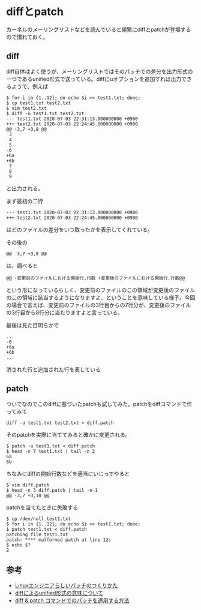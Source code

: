 # diffとpatch

カーネルのメーリングリストなどを読んでいると頻繁にdiffとpatchが登場するので慣れておく。

## diff

diff自体はよく使うが、メーリングリストではそのパッチでの差分を出力形式の一つであるunified形式で送っている。diffにuオプションを追加すれば出力できるようで、例えば

```
$ for i in {1..12}; do echo $i >> test1.txt; done;
$ cp test1.txt test2.txt
$ vim test2.txt
$ diff -u test1.txt test2.txt
--- test1.txt 2020-07-03 22:31:13.000000000 +0900
+++ test2.txt 2020-07-03 22:24:45.000000000 +0900
@@ -3,7 +3,8 @@
 3
 4
 5
-6
+6a
+6b
 7
 8
 9
```

と出力される。

まず最初の二行

```
--- test1.txt 2020-07-03 22:31:13.000000000 +0900
+++ test2.txt 2020-07-03 22:24:45.000000000 +0900
```

はどのファイルの差分をいつ取ったかを表示してくれている。

その後の

```
@@ -3,7 +3,8 @@
```

は、調べると

```
@@ -変更前のファイルにおける開始行,行数 +変更後のファイルにおける開始行,行数@@
```

という形になっているらしく、変更前のファイルのこの領域が変更後のファイルのこの領域に該当するようになりますよ、ということを意味している様子。今回の場合で言えば、変更前のファイルの3行目からの7行分が、変更後のファイルの3行目から8行分に当たりますよと言っている。

最後は見た目明らかで

```
...
-6
+6a
+6b
...
```

消された行と追加された行を表している

## patch

ついでなのでこのdiffに基づいたpatchも試してみた。patchをdiffコマンドで作ってみて

```
diff -u test1.txt test2.txt > diff.patch
```

そのpatchを実際に当ててみると確かに変更される。

```
$ patch -u test1.txt < diff.patch
$ head -n 7 test1.txt | tail -n 2
6a
6b
```

ちなみにdiffの開始行数などを適当にいじってやると

```
$ vim diff.patch
$ head -n 3 diff.patch | tail -n 1
@@ -3,7 +3,10 @@
```

patchを当てたときに失敗する

```
$ cp /dev/null test1.txt
$ for i in {1..12}; do echo $i >> test1.txt; done;
$ patch test1.txt < diff.patch
patching file test1.txt
patch: **** malformed patch at line 12:
$ echo $?
2
```

## 参考

- [Linuxエンジニアらしいパッチのつくりかた](https://qiita.com/astro_super_nova/items/e30dcaf4d106deebc63c)
- [diffによるunified形式の意味について](https://den8.hatenadiary.org/entry/20100622/1277226958)
- [diff & patch コマンドでのパッチを適用する方法](http://mrgoofy.hatenablog.com/entry/20101019/1287500809)
